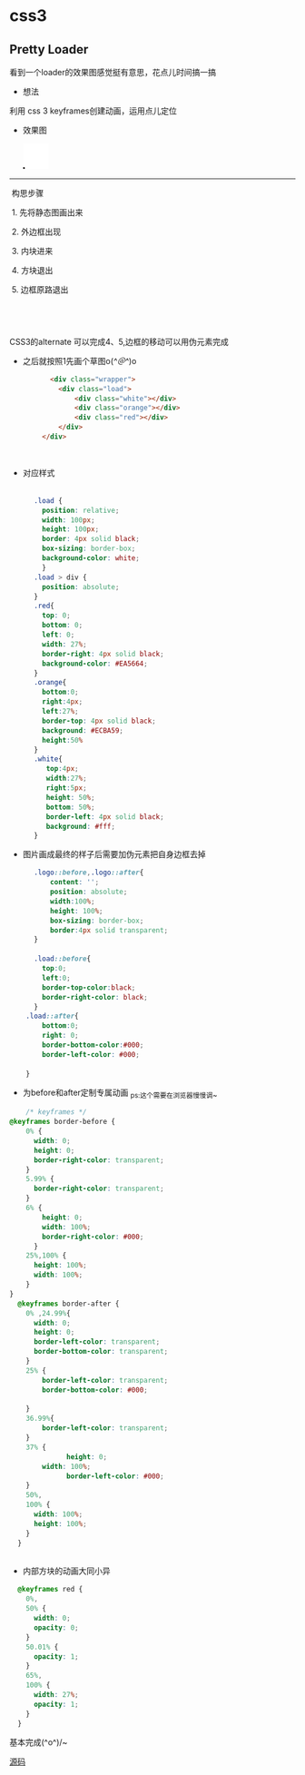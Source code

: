 # css3
## Pretty Loader
 
  看到一个loader的效果图感觉挺有意思，花点儿时间搞一搞
- 想法

利用 css 3 keyframes创建动画，运用点儿定位
  
- 效果图
  
  ![](./image/loader.gif)
 ---
  构思步骤
  
  1. 先将静态图画出来  
  
  2. 外边框出现  
  
  3. 内块进来  
  
  4. 方块退出
  
  5. 边框原路退出
  
  
  
---

CSS3的alternate 可以完成4、5,边框的移动可以用伪元素完成

- 之后就按照1先画个草图o(*^＠^*)o
```html
          <div class="wrapper">           
            <div class="load">
                <div class="white"></div>
                <div class="orange"></div>
                <div class="red"></div>
            </div>
        </div>
```
        
- 对应样式
```css

      .load {
        position: relative;
        width: 100px;
        height: 100px;
        border: 4px solid black;
        box-sizing: border-box;
        background-color: white;
        }
      .load > div {
        position: absolute;
      }
      .red{
        top: 0;
        bottom: 0;
        left: 0;
        width: 27%;
        border-right: 4px solid black;
        background-color: #EA5664;
      }
      .orange{
        bottom:0;
        right:4px;
        left:27%;
        border-top: 4px solid black;
        background: #ECBA59;
        height:50%
      }
      .white{
         top:4px;
         width:27%;
         right:5px;
         height: 50%;
         bottom: 50%;
         border-left: 4px solid black;
         background: #fff;
      } 
```


- 图片画成最终的样子后需要加伪元素把自身边框去掉

```css
      .logo::before,.logo::after{
          content: '';
          position: absolute;
          width:100%;
          height: 100%;
          box-sizing: border-box;
          border:4px solid transparent;          
      }

      .load::before{
        top:0;
        left:0;
        border-top-color:black;
        border-right-color: black;
      }
    .load::after{
        bottom:0;
        right: 0;
        border-bottom-color:#000;
        border-left-color: #000;

    }
```

- 为before和after定制专属动画 <sub>ps:这个需要在浏览器慢慢调~</sub>


```css
    /* keyframes */
@keyframes border-before {
    0% {
      width: 0;
      height: 0;
      border-right-color: transparent;
    }
    5.99% {
      border-right-color: transparent;
    }
    6% {
        height: 0;
        width: 100%;
        border-right-color: #000;
      }
    25%,100% {
      height: 100%;
      width: 100%;
    }
}
  @keyframes border-after {
    0% ,24.99%{
      width: 0;
      height: 0;
      border-left-color: transparent;
      border-bottom-color: transparent;
    }
    25% {
        border-left-color: transparent;
        border-bottom-color: #000;

    }
    36.99%{
        border-left-color: transparent;
    }
    37% {
		      height: 0;
        width: 100%;
		      border-left-color: #000;
    }
    50%,
    100% {
      width: 100%;
      height: 100%;
    }
  }
    
```
- 内部方块的动画大同小异

```css
  @keyframes red {
    0%,
    50% {
      width: 0;
      opacity: 0;
    }
    50.01% {
      opacity: 1;
    }
    65%,
    100% {
      width: 27%;
      opacity: 1;
    }
  }

```
基本完成\(^o^)/~

[源码](./loading)
